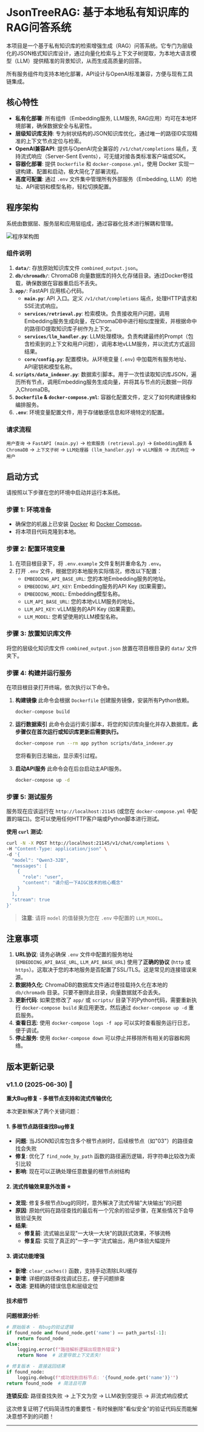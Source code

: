 # JsonTreeRAG: 基于本地私有知识库的RAG问答系统

本项目是一个基于私有知识库的检索增强生成（RAG）问答系统。它专门为层级化的JSON格式知识库设计，通过向量化检索与上下文子树提取，为本地大语言模型（LLM）提供精准的背景知识，从而生成高质量的回答。

所有服务组件均支持本地化部署，API设计与OpenAI标准兼容，方便与现有工具链集成。

## 核心特性

- **私有化部署**: 所有组件（Embedding服务, LLM服务, RAG应用）均可在本地环境部署，确保数据安全与私密性。
- **层级知识库支持**: 专为树状结构的JSON知识库优化，通过唯一的路径ID实现精准的上下文节点定位与检索。
- **OpenAI兼容API**: 提供与OpenAI完全兼容的 `/v1/chat/completions` 端点，支持流式响应（Server-Sent Events），可无缝对接各类标准客户端或SDK。
- **容器化部署**: 提供 `Dockerfile` 和 `docker-compose.yml`，使用 Docker 实现一键构建、配置和启动，极大简化了部署流程。
- **高度可配置**: 通过 `.env` 文件集中管理所有外部服务（Embedding, LLM）的地址、API密钥和模型名称，轻松切换配置。

## 程序架构

系统由数据层、服务层和应用层组成，通过容器化技术进行解耦和管理。

![程序架构图](https://i.imgur.com/your-architecture-diagram.png)  <!-- 您可以后续替换为真实的架构图 -->

### 组件说明

1.  **`data/`**: 存放原始知识库文件 `combined_output.json`。
2.  **`db/chromadb/`**: ChromaDB 向量数据库的持久化存储目录。通过Docker卷挂载，确保数据在容器重启后不丢失。
3.  **`app/`**: FastAPI 应用核心代码。
    -   **`main.py`**: API 入口。定义 `/v1/chat/completions` 端点，处理HTTP请求和SSE流式响应。
    -   **`services/retrieval.py`**: 检索模块。负责接收用户问题，调用Embedding服务生成向量，在ChromaDB中进行相似度搜索，并根据命中的路径ID提取知识库子树作为上下文。
    -   **`services/llm_handler.py`**: LLM处理模块。负责构建最终的Prompt（包含检索到的上下文和用户问题），调用本地vLLM服务，并以流式方式返回结果。
    -   **`core/config.py`**: 配置模块。从环境变量 (`.env`) 中加载所有服务地址、API密钥和模型名称。
4.  **`scripts/data_indexer.py`**: 数据索引脚本。用于一次性读取知识库JSON，遍历所有节点，调用Embedding服务生成向量，并将其与节点的元数据一同存入ChromaDB。
5.  **`Dockerfile` & `docker-compose.yml`**: 容器化配置文件，定义了如何构建镜像和编排服务。
6.  **`.env`**: 环境变量配置文件，用于存储敏感信息和环境特定的配置。

### 请求流程

`用户查询` -> `FastAPI (main.py)` -> `检索服务 (retrieval.py)` -> `Embedding服务` & `ChromaDB` -> `上下文子树` -> `LLM处理器 (llm_handler.py)` -> `vLLM服务` -> `流式响应` -> `用户`

## 启动方式

请按照以下步骤在您的环境中启动并运行本系统。

### 步骤 1: 环境准备

- 确保您的机器上已安装 [Docker](https://www.docker.com/) 和 [Docker Compose](https://docs.docker.com/compose/install/)。
- 将本项目代码克隆到本地。

### 步骤 2: 配置环境变量

1.  在项目根目录下，将 `.env.example` 文件复制并重命名为 `.env`。
2.  打开 `.env` 文件，根据您的本地服务实际情况，修改以下配置：
    - `EMBEDDING_API_BASE_URL`: 您的本地Embedding服务的地址。
    - `EMBEDDING_API_KEY`: Embedding服务的API Key (如果需要)。
    - `EMBEDDING_MODEL`: Embedding模型名称。
    - `LLM_API_BASE_URL`: 您的本地vLLM服务的地址。
    - `LLM_API_KEY`: vLLM服务的API Key (如果需要)。
    - `LLM_MODEL`: 您希望使用的LLM模型名称。

### 步骤 3: 放置知识库文件

将您的层级化知识库文件 `combined_output.json` 放置在项目根目录的 `data/` 文件夹下。

### 步骤 4: 构建并运行服务

在项目根目录打开终端，依次执行以下命令。

1.  **构建镜像**
    此命令会根据 `Dockerfile` 创建服务镜像，安装所有Python依赖。
    ```bash
    docker-compose build
    ```

2.  **运行数据索引**
    此命令会运行索引脚本，将您的知识库向量化并存入数据库。**此步骤仅在首次运行或知识库更新后需要执行。**
    ```bash
    docker-compose run --rm app python scripts/data_indexer.py
    ```
    您将看到日志输出，显示索引过程。

3.  **启动API服务**
    此命令会在后台启动主API服务。
    ```bash
    docker-compose up -d
    ```

### 步骤 5: 测试服务

服务现在应该运行在 `http://localhost:21145` (或您在 `docker-compose.yml` 中配置的端口)。您可以使用任何HTTP客户端或Python脚本进行测试。

**使用 `curl` 测试:**
```bash
curl -N -X POST http://localhost:21145/v1/chat/completions \
-H "Content-Type: application/json" \
-d '{
  "model": "Qwen3-32B",
  "messages": [
    {
      "role": "user",
      "content": "请介绍一下AIGC技术的核心概念"
    }
  ],
  "stream": true
}'
```
> **注意**: 请将 `model` 的值替换为您在 `.env` 中配置的 `LLM_MODEL`。

## 注意事项

1.  **URL协议**: 请务必确保 `.env` 文件中配置的服务地址 (`EMBEDDING_API_BASE_URL`, `LLM_API_BASE_URL`) 使用了**正确的协议** (`http` 或 `https`）。这取决于您的本地服务是否配置了SSL/TLS。这是常见的连接错误来源。
2.  **数据持久化**: ChromaDB的数据库文件通过卷挂载持久化在本地的 `db/chromadb` 目录。只要不删除此目录，向量数据就不会丢失。
3.  **更新代码**: 如果您修改了 `app/` 或 `scripts/` 目录下的Python代码，需要重新执行 `docker-compose build` 来应用更改，然后通过 `docker-compose up -d` 重启服务。
4.  **查看日志**: 使用 `docker-compose logs -f app` 可以实时查看服务运行日志，便于调试。
5.  **停止服务**: 使用 `docker-compose down` 可以停止并移除所有相关的容器和网络。

## 版本更新记录

### v1.1.0 (2025-06-30) 🎉

**重大Bug修复 - 多根节点支持和流式传输优化**

本次更新解决了两个关键问题：

#### 1. 多根节点路径查找Bug修复
- **问题**: 当JSON知识库包含多个根节点树时，后续根节点（如"03"）的路径查找会失败
- **修复**: 优化了 `find_node_by_path` 函数的路径遍历逻辑，将字符串比较改为索引比较
- **影响**: 现在可以正确处理任意数量的根节点树结构

#### 2. 流式传输效果意外改善 ⭐
- **发现**: 修复多根节点bug的同时，意外解决了流式传输"大块输出"的问题
- **原因**: 原始代码在路径查找的最后有一个冗余的验证步骤，在某些情况下会导致验证失败
- **结果**: 
  - **修复前**: 流式输出呈现"一大块一大块"的跳跃式效果，不够流畅
  - **修复后**: 实现了真正的"一字一字"流式输出，用户体验大幅提升

#### 3. 调试功能增强
- **新增**: `clear_caches()` 函数，支持手动清除LRU缓存
- **新增**: 详细的路径查找调试日志，便于问题排查
- **改进**: 更精确的错误信息和层级定位

#### 技术细节

**问题根源分析**:
```python
# 原始版本 - 有bug的验证逻辑
if found_node and found_node.get('name') == path_parts[-1]:
    return found_node
else:
    logging.error(f"路径解析逻辑出现意外错误")
    return None  # 这里导致上下文丢失!

# 修复版本 - 直接返回结果
if found_node:
    logging.debug(f"成功找到目标节点: '{found_node.get('name')}'")
return found_node  # 简洁且可靠
```

**连锁反应**: 路径查找失败 → 上下文为空 → LLM收到空提示 → 非流式响应模式

这次修复证明了代码简洁性的重要性 - 有时候删除"看似安全"的验证代码反而能解决意想不到的问题！

---
